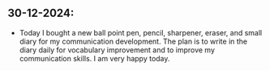 ## 30-12-2024:

- Today I bought a new ball point pen, pencil, sharpener, eraser, and small diary for my communication development. The plan is to write in the diary daily for vocabulary improvement and to improve my communication skills. I am very happy today.
